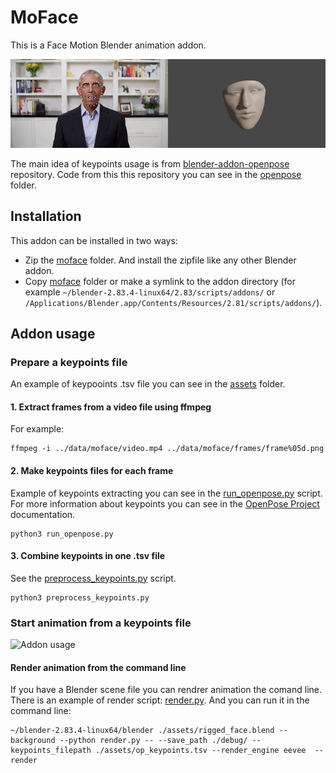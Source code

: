# MoFace

This is a Face Motion Blender animation addon.

![Obama example](./demo/obama.gif)

The main idea of keypoints usage is from [blender-addon-openpose](https://gitlab.com/sat-metalab/blender-addon-openpose) repository. Code from this this repository you can see in the [openpose](./openpose) folder.

## Installation

This addon can be installed in two ways:

* Zip the [moface](./moface) folder. And install the zipfile like any other Blender addon.
* Copy [moface](./moface) folder or make a symlink to the addon directory (for example `~/blender-2.83.4-linux64/2.83/scripts/addons/` or `/Applications/Blender.app/Contents/Resources/2.81/scripts/addons/`).

## Addon usage

### Prepare a keypoints file

An example of keypooints .tsv file you can see in the [assets](./assets) folder.

#### 1. Extract frames from a video file using ffmpeg

For example:

```
ffmpeg -i ../data/moface/video.mp4 ../data/moface/frames/frame%05d.png
```

#### 2. Make keypoints files for each frame

Example of keypoints extracting you can see in the [run_openpose.py](run_openpose.py) script. For more information about keypoints you can see in the [OpenPose Project](https://github.com/CMU-Perceptual-Computing-Lab/openpose) documentation.

```
python3 run_openpose.py
```

#### 3. Combine keypoints in one .tsv file

See the [preprocess_keypoints.py](preprocess_keypoints.py) script.

```
python3 preprocess_keypoints.py
```

### Start animation from a keypoints file

![Addon usage](./demo/usage.gif)

#### Render animation from the command line

If you have a Blender scene file you can rendrer animation the comand line. There is an example of render script: [render.py](render.py). And you can run it in the command line:

```
~/blender-2.83.4-linux64/blender ./assets/rigged_face.blend --background --python render.py -- --save_path ./debug/ --keypoints_filepath ./assets/op_keypoints.tsv --render_engine eevee  --render
```
